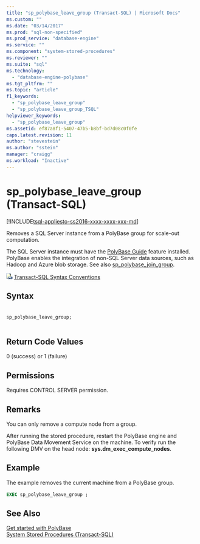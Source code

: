 ```yaml
---
title: "sp_polybase_leave_group (Transact-SQL) | Microsoft Docs"
ms.custom: ""
ms.date: "03/14/2017"
ms.prod: "sql-non-specified"
ms.prod_service: "database-engine"
ms.service: ""
ms.component: "system-stored-procedures"
ms.reviewer: ""
ms.suite: "sql"
ms.technology: 
  - "database-engine-polybase"
ms.tgt_pltfrm: ""
ms.topic: "article"
f1_keywords: 
  - "sp_polybase_leave_group"
  - "sp_polybase_leave_group_TSQL"
helpviewer_keywords: 
  - "sp_polybase_leave_group"
ms.assetid: ef87a8f1-5407-47b5-b8bf-bd7d08c0f0fe
caps.latest.revision: 11
author: "stevestein"
ms.author: "sstein"
manager: "craigg"
ms.workload: "Inactive"
---
```

# sp_polybase_leave_group (Transact-SQL)
[!INCLUDE[tsql-appliesto-ss2016-xxxx-xxxx-xxx-md](../../includes/tsql-appliesto-ss2016-xxxx-xxxx-xxx-md.md)]

  Removes a SQL Server instance from a PolyBase group for scale-out computation. 
 
 The SQL Server instance must have the  [PolyBase Guide](../../relational-databases/polybase/polybase-guide.md) feature installed.  PolyBase enables the integration of non-SQL Server data sources, such as Hadoop and Azure blob storage. See also [sp_polybase_join_group](../../relational-databases/system-stored-procedures/polybase-stored-procedures-sp-polybase-join-group.md).  
  
 ![Topic link icon](../../database-engine/configure-windows/media/topic-link.gif "Topic link icon") [Transact-SQL Syntax Conventions](../../t-sql/language-elements/transact-sql-syntax-conventions-transact-sql.md)  
  
## Syntax  
  
```  
  
sp_polybase_leave_group;  
  
```  
  
## Return Code Values  
 0 (success) or 1 (failure)  
  
## Permissions  
 Requires CONTROL SERVER  permission.  
  
## Remarks  
 You can only remove a compute node from a group.  
  
 After running the stored procedure, restart the PolyBase engine and PolyBase Data Movement Service on the machine. To verify run the following DMV on the head node: **sys.dm_exec_compute_nodes**.  
  
## Example  
 The example removes  the current machine from a PolyBase group.  
  
```sql  
EXEC sp_polybase_leave_group ;  
```  
  
## See Also  
 [Get started with PolyBase](../../relational-databases/polybase/get-started-with-polybase.md)   
 [System Stored Procedures &#40;Transact-SQL&#41;](../../relational-databases/system-stored-procedures/system-stored-procedures-transact-sql.md)  
  
  
